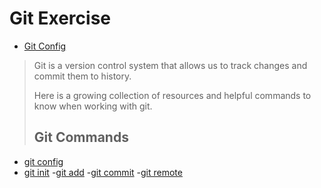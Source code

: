 # Git Exercise
- [Git Config](./Commands/Config.md)
>Git is a version control system that allows us to track changes and commit them to history.
>
>Here is a growing collection of resources and helpful commands to know when working with git.
>## Git Commands
- [git config](./Commands/Config.md)
- [git init](./Commands/Init.md)
-[git add](./Commands/Add.md)
-[git commit](./Commands/Commit.md)
-[git remote](./Commands/Remote.md)